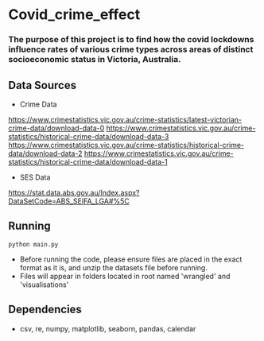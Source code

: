 # Covid_crime_effect
### The purpose of this project is to find how the covid lockdowns influence rates of various crime types across areas of distinct socioeconomic status in Victoria, Australia.

## Data Sources

- Crime Data

https://www.crimestatistics.vic.gov.au/crime-statistics/latest-victorian-crime-data/download-data-0
https://www.crimestatistics.vic.gov.au/crime-statistics/historical-crime-data/download-data-3
https://www.crimestatistics.vic.gov.au/crime-statistics/historical-crime-data/download-data-2
https://www.crimestatistics.vic.gov.au/crime-statistics/historical-crime-data/download-data-1

- SES Data

https://stat.data.abs.gov.au/Index.aspx?DataSetCode=ABS_SEIFA_LGA#%5C

## Running
`python main.py`
- Before running the code, please ensure files are placed in the exact format as it is, and unzip the datasets file before running. 
- Files will appear in folders located in root named 'wrangled' and 'visualisations' 

## Dependencies
- csv, re, numpy, matplotlib, seaborn, pandas, calendar

